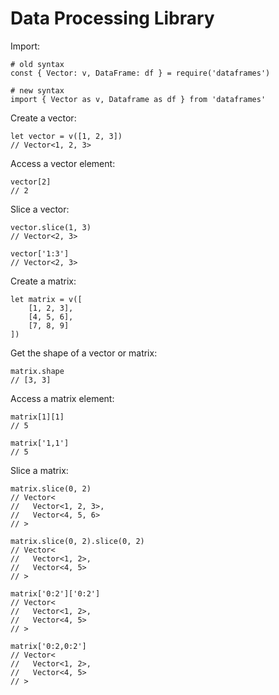 # Data Processing Library

Import:
```
# old syntax
const { Vector: v, DataFrame: df } = require('dataframes')

# new syntax
import { Vector as v, Dataframe as df } from 'dataframes'
```

Create a vector:
```
let vector = v([1, 2, 3])
// Vector<1, 2, 3>
```

Access a vector element:
```
vector[2]
// 2
```

Slice a vector:
```
vector.slice(1, 3)
// Vector<2, 3>

vector['1:3']
// Vector<2, 3>
```

Create a matrix:
```
let matrix = v([
    [1, 2, 3],
    [4, 5, 6],
    [7, 8, 9]
])
```

Get the shape of a vector or matrix:
```
matrix.shape
// [3, 3]
```

Access a matrix element:
```
matrix[1][1]
// 5

matrix['1,1']
// 5
```

Slice a matrix:
```
matrix.slice(0, 2)
// Vector<
//   Vector<1, 2, 3>,
//   Vector<4, 5, 6>
// >

matrix.slice(0, 2).slice(0, 2)
// Vector<
//   Vector<1, 2>,
//   Vector<4, 5>
// >

matrix['0:2']['0:2']
// Vector<
//   Vector<1, 2>,
//   Vector<4, 5>
// >

matrix['0:2,0:2']
// Vector<
//   Vector<1, 2>,
//   Vector<4, 5>
// >
```
